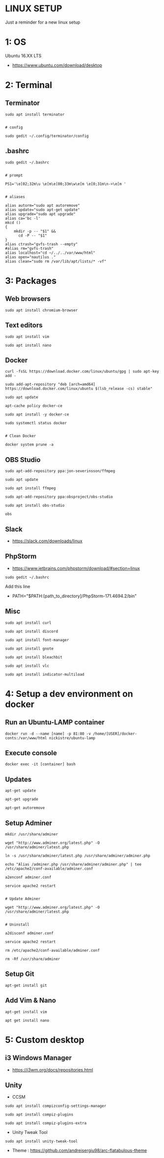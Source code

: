 # LINUX SETUP
Just a reminder for a new linux setup


# 1: OS
Ubuntu 16.XX LTS
 - https://www.ubuntu.com/download/desktop
 
 
# 2: Terminal

## Terminator
````
sudo apt install terminator


# config

sudo gedit ~/.config/terminator/config
````

## .bashrc
````
sudo gedit ~/.bashrc


# prompt

PS1='\e[02;32m\u \e[m\e[00;33m\w\e[m \e[0;31m\n->\e[m '


# aliases

alias autorm="sudo apt autoremove"
alias update="sudo apt-get update"
alias upgrade="sudo apt upgrade"
alias ca='bc -l'
mkcd ()
{
    mkdir -p -- "$1" &&
      cd -P -- "$1"
}
alias ctrash="gvfs-trash --empty"
#alias rm="gvfs-trash"
alias localhost="cd ~/../../var/www/html"
alias open="nautilus ."
alias clean="sudo rm /var/lib/apt/lists/* -vf"
````


# 3: Packages

## Web browsers
````
sudo apt install chromium-browser
````

## Text editors
````
sudo apt install vim

sudo apt install nano
````

## Docker
````
curl -fsSL https://download.docker.com/linux/ubuntu/gpg | sudo apt-key add -

sudo add-apt-repository "deb [arch=amd64] https://download.docker.com/linux/ubuntu $(lsb_release -cs) stable"

sudo apt update

apt-cache policy docker-ce

sudo apt install -y docker-ce

sudo systemctl status docker


# Clean Docker

docker system prune -a
````

## OBS Studio
````
sudo apt-add-repository ppa:jon-severinsson/ffmpeg

sudo apt update

sudo apt install ffmpeg

sudo apt-add-repository ppa:obsproject/obs-studio

sudo apt install obs-studio

obs
````

## Slack
 - https://slack.com/downloads/linux

## PhpStorm
 - https://www.jetbrains.com/phpstorm/download/#section=linux

````
sudo gedit ~/.bashrc
````
Add this line
 - PATH="$PATH:[path_to_directory]/PhpStorm-171.4694.2/bin"

## Misc
````
sudo apt install curl

sudo apt install discord

sudo apt install font-manager

sudo apt install gnote

sudo apt install bleachbit

sudo apt install vlc

sudo apt install indicator-multiload
````


# 4: Setup a dev environment on docker

## Run an Ubuntu-LAMP container
````
docker run -d --name [name] -p 81:80 -v /home/[USER]/docker-conts:/var/www/html nickistre/ubuntu-lamp
````

## Execute console
````
docker exec -it [container] bash
````

## Updates
````
apt-get update

apt-get upgrade

apt-get autoremove
````

## Setup Adminer
````
mkdir /usr/share/adminer

wget "http://www.adminer.org/latest.php" -O /usr/share/adminer/latest.php

ln -s /usr/share/adminer/latest.php /usr/share/adminer/adminer.php

echo "Alias /adminer.php /usr/share/adminer/adminer.php" | tee /etc/apache2/conf-available/adminer.conf

a2enconf adminer.conf

service apache2 restart


# Update Adminer

wget "http://www.adminer.org/latest.php" -O /usr/share/adminer/latest.php


# Uninstall

a2disconf adminer.conf

service apache2 restart

rm /etc/apache2/conf-available/adminer.conf

rm -Rf /usr/share/adminer
````

## Setup Git
````
apt-get install git
````

## Add Vim & Nano
````
apt-get install vim

apt get install nano
````


# 5: Custom desktop

## i3 Windows Manager
 - https://i3wm.org/docs/repositories.html
 
## Unity
 - CCSM
 ````
 sudo apt install compizconfig-settings-manager
 
 sudo apt install compiz-plugins
 
 sudo apt install compiz-plugins-extra
 ````
 
 - Unity Tweak Tool
 ````
 sudo apt install unity-tweak-tool
 ````
 
 - Theme : https://github.com/andreisergiu98/arc-flatabulous-theme
